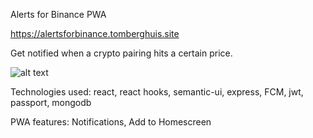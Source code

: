 Alerts for Binance PWA

https://alertsforbinance.tomberghuis.site

Get notified when a crypto pairing hits a certain price.

![alt text](https://raw.githubusercontent.com/tberghuis/alerts-for-binance-pwa/master/screenshot.png)

Technologies used: react, react hooks, semantic-ui, express, FCM, jwt, passport, mongodb

PWA features: Notifications, Add to Homescreen